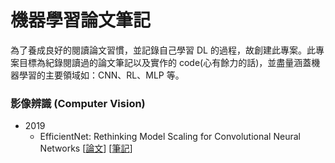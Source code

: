 # 機器學習論文筆記

為了養成良好的閱讀論文習慣，並記錄自己學習 DL 的過程，故創建此專案。此專案目標為紀錄閱讀過的論文筆記以及實作的 code(心有餘力的話)，並盡量涵蓋機器學習的主要領域如：CNN、RL、MLP 等。

### 影像辨識 (Computer Vision)
- 2019
    - EfficientNet: Rethinking Model Scaling for Convolutional Neural Networks [[論文](https://arxiv.org/abs/1905.11946)] [[筆記](https://htmlpreview.github.io/?https://github.com/Ligoon/machine_learning_papers_notes/blob/main/CNN/EfficientNet.html)]